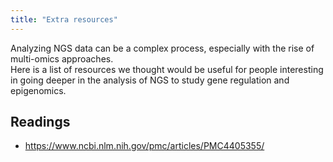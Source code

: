 ```yaml
---
title: "Extra resources"
---
```


Analyzing NGS data can be a complex process, especially with the rise of multi-omics approaches.  
Here is a list of resources we thought would be useful for people interesting in going deeper in the analysis of NGS to study gene regulation and epigenomics. 

## Readings 

- https://www.ncbi.nlm.nih.gov/pmc/articles/PMC4405355/